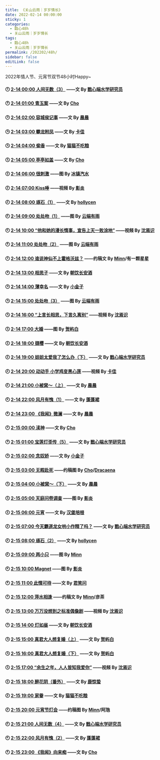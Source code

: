 ```yaml
---
title: 《关山云雨｜岁岁情长》
date: 2022-02-14 00:00:00
sticky: 1
categories: 
  - 戬心48h
  - 关山云雨｜岁岁情长
tags: 
  - 戬心48h
  - 关山云雨｜岁岁情长
permalink: /202202/48h/
sidebar: false
editLink: false
---
```


2022年情人节、元宵节双节48小时Happy~

#### 🕛 [2-14 00:00 人间无数（3）](https://jianxinonly.lofter.com/) ——文 By [戬心端水学研究员](https://jianxinonly.lofter.com/)
<!-- /pages/3f2ea4/ f32240 -->
#### 🕐 <a href="/pages/78fb54/">2-14 01:00 青玉案</a> ——文 By [Cho](/categories/?category=Cho)
<!-- 89799a -->
#### 🕑 <a href="/pages/79f795/">2-14 02:00 容城侯记事</a> ——文 By [晨晨](/categories/?category=晨晨)
<!-- c0ab6e -->
#### 🕒 <a href="/pages/7d0cbc/">2-14 03:00 攀龙附凤</a> ——文 By [卡佳](/categories/?category=卡佳)
<!-- 70797d -->
#### 🕓 [2-14 04:00 偷香](/pages/fec6dc/) ——文 By [猫猫不吃粮](https://maomaobuchiliang.lofter.com/)
<!-- 137ae0 -->
#### 🕔 <a href="/pages/edd3ed/">2-14 05:00 亭亭如盖</a> ——文 By [Cho](/categories/?category=Cho)
<!-- 730e47 -->
#### 🕕 <a href="/pages/1f5c2a/">2-14 06:00 很刺激</a> ——图 By [冰镇汽水](/categories/?category=冰镇汽水)
<!-- 6908c1 -->
#### 🕖 [2-14 07:00 Kiss唾](https://space.bilibili.com/2319080/) ——视频 By [影炎](/categories/?category=影炎)
<!-- /pages/3e8a73/ 957c35 -->
#### 🕗 [2-14 08:00 琢石（1）](https://hoolycen.lofter.com/) ——文 By [hollycen](https://hoolycen.lofter.com/)
<!-- /pages/49f6a4/ 958e5f -->
#### 🕘 [2-14 09:00 处处吻（1）](https://yunduanyouyu.lofter.com/) ——图 By [云端有雨](https://yunduanyouyu.lofter.com/)
<!-- /pages/e925dc/ c2f5bf -->
#### 🕙 [2-14 10:00 “他和她的漫长情事，宣告上天一败涂地”](https://space.bilibili.com/501455718) ——视频 By [沈焉识](https://space.bilibili.com/501455718)
<!-- /pages/a83c9b/ 69b735 -->
#### 🕚 [2-14 11:00 处处吻（2）](https://yunduanyouyu.lofter.com/) ——图 By [云端有雨](https://yunduanyouyu.lofter.com/)
<!-- /pages/65dc00/ 02a279 -->
#### 🕛 <a href="/pages/ac3a27/">2-14 12:00 谁说神仙不上霍格沃兹？</a> ——约稿文 By [Minn](/categories/?category=Minn)/有一颗星星
<!-- defedc -->
#### 🕐 [2-14 13:00 相思子](https://chaoyinzhanganjiu.lofter.com/) ——文 By [朝饮长安酒](https://chaoyinzhanganjiu.lofter.com/)
<!-- /pages/025ad2/ bae58a -->
#### 🕑 <a href="/pages/6355e3/">2-14 14:00 薄幸名</a> ——文 By [小金子](/categories/?category=小金子)
<!-- f05289 -->
#### 🕒 [2-14 15:00 处处吻（3）](https://yunduanyouyu.lofter.com/) ——图 By [云端有雨](https://yunduanyouyu.lofter.com/)
<!-- 08f891 -->
#### 🕓 [2-14 16:00 “上言长相思，下言久离别”](https://space.bilibili.com/501455718) ——视频 By [沈焉识](https://space.bilibili.com/501455718)
<!-- /pages/d46fd1/ 3c6af3 -->
#### 🕔 [2-14 17:00 大婚](https://heyubai27523.lofter.com/) ——图 By [贺屿白](https://heyubai27523.lofter.com/)
<!-- /pages/20b715/ 3b922b -->
#### 🕕 [2-14 18:00 撷樱](https://chaoyinzhanganjiu.lofter.com/) ——文 By [朝饮长安酒](https://chaoyinzhanganjiu.lofter.com/)
<!-- /pages/4fdd39/ d000b5 -->
#### 🕖 [2-14 19:00 姐姐太爱我了怎么办（下）](https://jianxinonly.lofter.com/) ——文 By [戬心端水学研究员](https://jianxinonly.lofter.com/)
<!-- /pages/a3fb92/ 33fbd7 -->
#### 🕗 [2-14 20:00 动动手 小学鸡变黑心莲](https://space.bilibili.com/361499156/) ——视频 By [卡佳](/categories/?category=卡佳)
<!-- /pages/1befef/ ce28bf -->
#### 🕘 <a href="/pages/709988/">2-14 21:00 小被窝～（上）</a> ——文 By [晨晨](/categories/?category=晨晨)
<!-- 8d5743 -->
#### 🕙 [2-14 22:00 风月有愧（1）](https://suzhouxue366.lofter.com/) ——文 By [蓬蓬裙](/categories/?category=蓬蓬裙)
<!-- /pages/ea03b6/ b8013a -->
#### 🕚 <a href="/pages/a2fb93/">2-14 23:00 《我闻》微澜</a> ——文 By [晨晨](/categories/?category=晨晨)
<!-- 85cc28 -->
#### 🕛 <a href="/pages/47245c/">2-15 00:00 渎神</a> ——文 By [Cho](/categories/?category=Cho)
<!-- 0d57e7 -->
#### 🕐 [2-15 01:00 宝莲灯歪传（5）](https://jianxinonly.lofter.com/) ——文 By [戬心端水学研究员](https://jianxinonly.lofter.com/)
<!-- /pages/d934db/ 4ff6d9 -->
#### 🕑 <a href="/pages/e47428/">2-15 02:00 念奴娇</a> ——文 By [小金子](/categories/?category=小金子)
<!-- c8f5c5 -->
#### 🕒 <a href="/pages/8d45d5/">2-15 03:00 无暇赴死</a> ——约稿图 By [Cho](/categories/?category=Cho)/[Dracaena](https://shineigedracaena.lofter.com/)
<!-- c48169 -->
#### 🕓 <a href="/pages/ff4552/">2-15 04:00 小被窝～（下）</a> ——文 By [晨晨](/categories/?category=晨晨)
<!-- ca45e2 -->
#### 🕔 [2-15 05:00 天庭问卷调查](/pages/cb4485/) ——图 By [影炎](/categories/?category=影炎)
<!-- 8b4668 -->
#### 🕕 [2-15 06:00 元宵](https://hanbaopg.lofter.com/) ——文 By [汉堡培根](/categories/?category=汉堡培根)
<!-- /pages/d568d8/ f132dc -->
#### 🕖 [2-15 07:00 今天霸道龙女哄小作精了吗？](https://jianxinonly.lofter.com/) ——文 By [戬心端水学研究员](https://jianxinonly.lofter.com/)
<!-- /pages/40a8c3/ 5b3cfc -->
#### 🕗 [2-15 08:00 琢石（2）](https://hoolycen.lofter.com/) ——文 By [hollycen](https://hoolycen.lofter.com/)
<!-- /pages/362ba8/ add454 -->
#### 🕘 <a href="https://minnl0.lofter.com/">2-15 09:00 两小只</a> ——图 By [Minn](/categories/?category=Minn)
<!-- /pages/085de9/ a08eef -->
#### 🕙 [2-15 10:00 Magnet](/pages/cc880d/) ——图 By [影炎](/categories/?category=影炎)
<!-- a63028 -->
#### 🕚 [2-15 11:00 此情可待](/pages/5b9f55/) ——文 By [君笑问](https://caroline368.lofter.com/)
<!-- /pages/5b9f55/ 278e5e -->
#### 🕛 <a href="https://minnl0.lofter.com/">2-15 12:00 萍水相逢</a> ——约稿文 By [Minn](/categories/?category=Minn)/彦茶
<!-- /pages/9d0c3e/ 2eaccd -->
#### 🕐 [2-15 13:00 万万没想到之标准偶像剧](https://space.bilibili.com/501455718) ——视频 By [沈焉识](https://space.bilibili.com/501455718)
<!-- /pages/c99702/ 069198 -->
#### 🕑 [2-15 14:00 灯如昼](https://chaoyinzhanganjiu.lofter.com/) ——文 By [朝饮长安酒](https://chaoyinzhanganjiu.lofter.com/)
<!-- /pages/5803ce/ 9dc194 -->
#### 🕒 [2-15 15:00 真君大人想复婚（上）](https://heyubai27523.lofter.com/) ——文 By [贺屿白](https://heyubai27523.lofter.com/)
<!-- /pages/37510a/ b4434d -->
#### 🕓 [2-15 16:00 真君大人想复婚（下）](https://heyubai27523.lofter.com/) ——文 By [贺屿白](https://heyubai27523.lofter.com/)
<!-- /pages/f039b4/ 892d72 -->
#### 🕔 [2-15 17:00 “余生之年，人人皆知我爱你”](https://space.bilibili.com/501455718) ——视频 By [沈焉识](https://space.bilibili.com/501455718)
<!-- /pages/fa82d6/ 3f2124 -->
#### 🕕 [2-15 18:00 醉花阴（番外）](https://jingzhe9527.lofter.com/) ——文 By [鹿惊蛰](https://jingzhe9527.lofter.com/)
<!-- /pages/6c0cae/ 061a94 -->
#### 🕖 [2-15 19:00 家眷](https://maomaobuchiliang.lofter.com/) ——文 By [猫猫不吃粮](https://maomaobuchiliang.lofter.com/)
<!-- /pages/c1193b/ d51c3b -->
#### 🕗 <a href="/pages/485baa/">2-15 20:00 元宵节灯会</a> ——约稿图 By [Minn](/categories/?category=Minn)/阿虺
<!-- 55e23b -->
#### 🕘 [2-15 21:00 人间无数（4）](https://jianxinonly.lofter.com/) ——文 By [戬心端水学研究员](https://jianxinonly.lofter.com/)
<!-- /pages/ae9a66/ e31477 -->
#### 🕙 [2-15 22:00 风月有愧（2）](https://suzhouxue366.lofter.com/) ——文 By [蓬蓬裙](/categories/?category=蓬蓬裙)
<!-- /pages/35fe92/ 7a81ce -->
#### 🕚 <a href="/pages/840c5e/">2-15 23:00 《我闻》向来痴</a> ——文 By [Cho](/categories/?category=Cho)
<!-- 0f4e3d -->

<!-- more -->